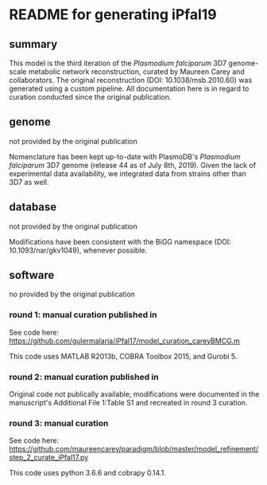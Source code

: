 # README for generating iPfal19

## summary 

This model is the third iteration of the *Plasmodium falciparum* 3D7 genome-scale metabolic network reconstruction, curated by Maureen Carey and collaborators. The original reconstruction (DOI: 10.1038/msb.2010.60) was generated using a custom pipeline. All documentation here is in regard to curation conducted since the original publication.

## genome

not provided by the original publication

Nomenclature has been kept up-to-date with PlasmoDB's *Plasmodium falciparum* 3D7 genome (release 44 as of July 8th, 2019). Given the lack of experimental data availability, we integrated data from strains other than 3D7 as well.

## database

not provided by the original publication

Modifications have been consistent with the BiGG namespace (DOI: 10.1093/nar/gkv1049), whenever possible.

## software

no provided by the original publication

### round 1: manual curation published in 

See code here: https://github.com/gulermalaria/iPfal17/model_curation_careyBMCG.m

This code uses MATLAB R2013b, COBRA Toolbox 2015, and Gurobi 5.

### round 2: manual curation published in 

Original code not publically available; modifications were documented in the manuscript's Additional File 1:Table S1 and recreated in round 3 curation.

### round 3: manual curation

See code here: https://github.com/maureencarey/paradigm/blob/master/model_refinement/step_2_curate_iPfal17.py

This code uses python 3.6.6 and cobrapy 0.14.1.
